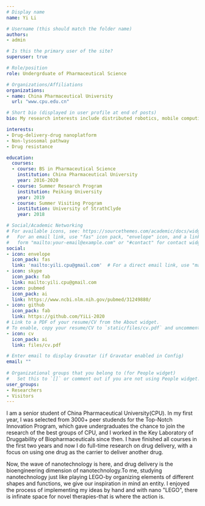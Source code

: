 ```yaml
---
# Display name
name: Yi Li

# Username (this should match the folder name)
authors:
- admin

# Is this the primary user of the site?
superuser: true

# Role/position
role: Undergrduate of Pharmaceutical Science 

# Organizations/Affiliations
organizations:
- name: China Pharmaceutical University
  url: "www.cpu.edu.cn"

# Short bio (displayed in user profile at end of posts)
bio: My research interests include distributed robotics, mobile computing and programmable matter.

interests:
- Drug-delivery-drug nanoplatform
- Non-lysosomal pathway
- Drug resistance

education:
  courses:
  - course: BS in Pharmaceutical Science
    institution: China Pharmaceutical University
    year: 2016-2020
  - course: Summer Research Program
    institution: Peiking University
    year: 2019
  - course: Summer Visiting Program
    institution: University of StrathClyde
    year: 2018

# Social/Academic Networking
# For available icons, see: https://sourcethemes.com/academic/docs/widgets/#icons
#   For an email link, use "fas" icon pack, "envelope" icon, and a link in the
#   form "mailto:your-email@example.com" or "#contact" for contact widget.
social:
- icon: envelope
  icon_pack: fas
  link: 'mailto:yili.cpu@gmail.com'  # For a direct email link, use "mailto:test@example.org".
- icon: skype
  icon_pack: fab
  link: mailto:yili.cpu@gmail.com
- icon: pubmed
  icon_pack: ai
  link: https://www.ncbi.nlm.nih.gov/pubmed/31249880/
- icon: github
  icon_pack: fab
  link: https://github.com/YiLi-2020
# Link to a PDF of your resume/CV from the About widget.
# To enable, copy your resume/CV to `static/files/cv.pdf` and uncomment the lines below.  
- icon: cv
  icon_pack: ai
  link: files/cv.pdf

# Enter email to display Gravatar (if Gravatar enabled in Config)
email: ""
  
# Organizational groups that you belong to (for People widget)
#   Set this to `[]` or comment out if you are not using People widget.  
user_groups:
- Researchers
- Visitors
---
```


I am a senior student of China Pharmaceutical University(CPU). In my first year, I was selected from 3000+ peer studends for the Top-Notch Innovation Program, which gave undergraduates the chance to join the research of the best groups of CPU, and I worked in the Key Laboratory of Druggability of Biopharmaceuticals since then. I have finished all courses in the first two years and now I do full-time research on drug delivery, with a focus on using one drug as the carrier to deliver another drug.

Now, the wave of nanotechnology is here, and drug delivery is the bioengineering dimension of nanotechnology.To me, studying nanotechnology just like playing LEGO-by organizing elements of different shapes and functions, we give our inspiration in mind an entity. I enjoyed the process of implementing my ideas by hand and with nano "LEGO", there is infinate space for novel therapies-that is where the action is.
